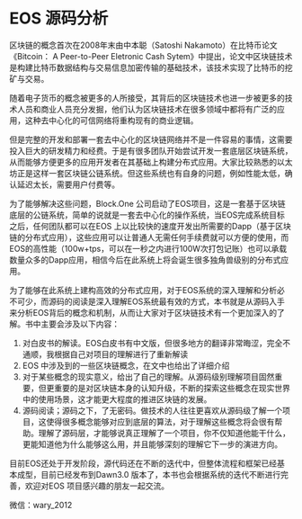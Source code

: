 # EOS 源码分析

区块链的概念首次在2008年末由中本聪（Satoshi Nakamoto）在比特币论文《Bitcoin： A Peer-to-Peer Eletronic Cash Sytem》中提出，论文中区块链技术是构建比特币数据结构与交易信息加密传输的基础技术，该技术实现了比特币的挖矿与交易。  

随着电子货币的概念被更多的人所接受，其背后的区块链技术也进一步被更多的技术人员和商业人员充分发掘，他们认为区块链技术在很多领域中都将有广泛的应用，这种去中心化的可信网络将重构现有的商业逻辑。

但是完整的开发和部署一套去中心化的区块链网络并不是一件容易的事情，这需要投入巨大的研发精力和经费。于是有很多团队开始尝试开发一套底层区块链系统，从而能够方便更多的应用开发者在其基础上构建分布式应用。大家比较熟悉的以太坊正是这样一套区块链公链系统。但这些系统也有自身的问题，例如性能太低，确认延迟太长，需要用户付费等。  

为了能够解决这些问题，Block.One 公司启动了EOS项目，这是一套基于区块链底层的公链系统，简单的说就是一套去中心化的操作系统，当EOS完成系统目标之后，任何团队都可以在EOS 上以比较快的速度开发出所需要的Dapp（基于区块链的分布式应用），这些应用可以让普通人无需任何手续费就可以方便的使用，而EOS的高性能（100w+tps，可以在一秒之内进行100W次打包记账）也可以承载数量众多的Dapp应用，相信今后在此系统上将会诞生很多独角兽级别的分布式应用。  

为了能够在此系统上建构高效的分布式应用，对于EOS系统的深入理解和分析必不可少，而源码的阅读是深入理解EOS系统最有效的方式，本书就是从源码入手来分析EOS背后的概念和机制，从而让大家对于区块链技术有一个更加深入的了解。书中主要会涉及以下内容：

1.  对白皮书的解读。EOS白皮书有中文版，但很多地方的翻译非常晦涩，完全不通顺，我根据自己对项目的理解进行了重新解读  
2.  EOS 中涉及到的一些区块链概念，在文中也给出了详细介绍
3.  对于某些概念的现实意义，给出了自己的理解。从源码级别理解项目固然重要，但更重要的是对区块链本身的认知升级，不断的探索这些概念在现实世界中的使用场景，这才能更大程度的推进区块链的发展。
4.  源码阅读；源码之下，了无密码。做技术的人往往更喜欢从源码级了解一个项目，这使得很多概念能够对应到底层的算法，对于理解这些概念将会很有帮助。理解了源码层，才能够说真正理解了一个项目，你不仅知道他能干什么，更能知道他为什么能够这么用，并且能够深刻的理解它下一步的演进方向。


目前EOS还处于开发阶段，源代码还在不断的迭代中，但整体流程和框架已经基本成型，目前已经发布到Dawn3.0 版本了，本书也会根据系统的迭代不断进行完善，欢迎对EOS 项目感兴趣的朋友一起交流。

微信：wary_2012

